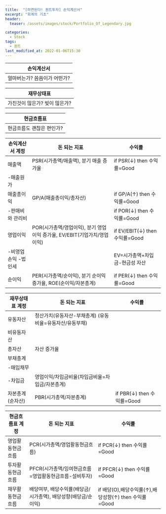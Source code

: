 ```yaml
---
title:  "[하면된다! 퀀트투자] 손익계산서"
excerpt: "회계의 기초"
header:
  teaser: /assets/images/stock/Portfolio_Of_Legendary.jpg

categories:
  - Stock
tags:
  - 퀀트
last_modified_at: 2022-01-06T15:30
---
```



|	<center>손익계산서</center>			|
| :--------------------------------------------	|
| 얼마버는가? 씀씀이가 어떤가?			 	|


|	<center>재무상태표</center>			|
| :--------------------------------------------	|
| 가진것이 많은가? 빚이 많은가?			 	|


|	<center>현금흐름표</center>			|
| :--------------------------------------------	|
| 현금흐름도 괜찮은 편인가?			 	|


|	<center>손익계산서 계정</center>		|	<center>돈 되는 지표</center>		|	<center>수익률</center>	|
| :--------------------------------------------	| :--------------------------------------------	| :----------------------------	|
| 매출액					 	| PSR(시가총액/매출액), 분기 매출 증가율			| if PSR(↓) then 수익률=Good	|
| -매출원가						|						|				|
| 매출총이익					| GP/A(매출총이익/총자산) 				| if GP/A(↑) then 수익률=Good	|
| -판매비와 관리비					|						| if POR(↓) then 수익률=Good	|
| 영업이익						| POR(시가총액/영업이익), 분기 영업이익 증가율, EV/EBIT(기업가치/영업이익)	| if EV/EBIT(↓) then 수익률=Good |
| -비영업손익 -법인세					|						| EV=시가총액+차입금-현금성 자산		|
| 순이익						| PER(시가총액/순이익), 분기 순이익 증가율, ROE(순이익/자본총계)	| if PER(↓) then 수익률=Good	|


|	<center>재무상태표 계정</center>		|	<center>돈 되는 지표</center>		|	<center>수익률</center>	|
| :--------------------------------------------	| :--------------------------------------------	| :----------------------------	|
| 유동자산					 	| 청산가치(유동자산-부채총계) (유동비율=유동자산/유동부채)		|				|
| 비유동자산				 	| 						|				|
| 총자산					 	| 자산 증가율		 			|				|
| 부채총계					 	| 						|				|
| -매입채무					 	| 						|				|
| -차입금					 	| 영업이익/차입금비율(차입금비율=차입금/자본총계)		|				|
| 자본총계(순자산)				 	| PBR(시가총액/자본총계)				| if PBR(↓) then 수익률=Good	|


|	<center>현금흐름표 계정</center>		|	<center>돈 되는 지표</center>		|	<center>수익률</center>	|
| :--------------------------------------------	| :--------------------------------------------	| :----------------------------	|
| 영업활동현금흐름				 	| PCR(시가총액/영업활동현금흐름)	 			| if PCR(↓) then 수익률=Good	|
| 투자활동현금흐름				 	| PFCR(시가총액/잉여현금흐름=영업활동현금흐름-설비투자)		| if PFCR(↓) then 수익률=Good	|
| 재무활동현금흐름				 	| 배당여부, 배당수익률(배당금/시가총액), 배당성향(배당금/순이익)	| if 배당(O),배당수익률(↑),배당성향(↑) then 수익률=Good |
